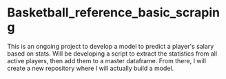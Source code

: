 # Basketball_reference_basic_scraping
This is an ongoing project to develop a model to predict a player's salary based on stats.
Will be developing a script to extract the statistics from all active players, then add them to a master dataframe. From there, I will create a new repository
where I will actually build a model.

